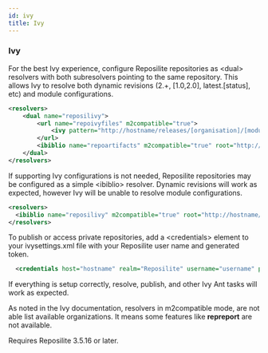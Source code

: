 ```yaml
---
id: ivy
title: Ivy
---
```


### Ivy

For the best Ivy experience, configure Reposilite repositories as &lt;dual&gt; resolvers with both subresolvers pointing to the same repository.  This allows Ivy to resolve both dynamic revisions (2.+, [1.0,2.0], latest.[status], etc) and module configurations.

```xml
<resolvers>
    <dual name="reposilivy">
        <url name="repoivyfiles" m2compatible="true">
            <ivy pattern="http://hostname/releases/[organisation]/[module]/[revision]/ivy-[revision].xml"/>
        </url>
        <ibiblio name="repoartifacts" m2compatible="true" root="http://hostname/releases/"/>
    </dual>
</resolvers>
```

If supporting Ivy configurations is not needed, Reposilite repositories may be configured as a simple &lt;ibiblio&gt; resolver.  Dynamic revisions will work as expected, however Ivy will be unable to resolve module configurations.

```xml
<resolvers>
  <ibiblio name="reposilivy" m2compatible="true" root="http://hostname/releases/"/>
</resolvers>
```

To publish or access private repositories, add a &lt;credentials&gt; element to your ivysettings.xml file with your Reposilite user name and generated token.

```xml
  <credentials host="hostname" realm="Reposilite" username="username" passwd="auth-token"/>
```

If everything is setup correctly, resolve, publish, and other Ivy Ant tasks will work as expected.

As noted in the Ivy documentation, resolvers in m2compatible mode, are not able list available organizations. It means some features like <b>repreport</b> are not available.

Requires Reposilite 3.5.16 or later.
